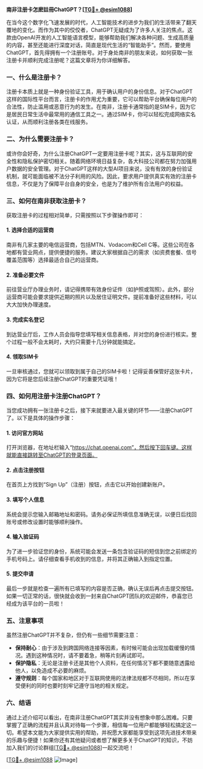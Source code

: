 **南非注册卡怎麽註冊ChatGPT？[[TG💪+ @esim1088](https://t.me/s/esim1088)]**

在当今这个数字化飞速发展的时代，人工智能技术的进步为我们的生活带来了翻天覆地的变化。而作为其中的佼佼者，ChatGPT无疑成为了许多人关注的焦点。这款由OpenAI开发的人工智能语言模型，能够帮助我们解决各种问题、生成高质量的内容，甚至还能进行深度对话，简直是现代生活的“智能助手”。然而，要使用ChatGPT，首先得拥有一个注册账号。对于身处南非的朋友来说，如何获取一张注册卡并顺利完成注册呢？这篇文章将为你详细解答。

### 一、什么是注册卡？

注册卡本质上就是一种身份验证工具，用于确认用户的身份信息。对于ChatGPT这样的国际性平台而言，注册卡的作用尤为重要，它可以帮助平台确保每位用户的合法性，防止滥用或恶意行为的发生。在南非，注册卡通常指的是SIM卡，因为它是居民日常生活中最常用的通信工具之一。通过SIM卡，你可以轻松完成网络实名认证，从而顺利注册各类在线服务。

### 二、为什么需要注册卡？

或许你会好奇，为什么注册ChatGPT一定要用注册卡呢？其实，这与互联网的安全性和隐私保护密切相关。随着网络环境日益复杂，各大科技公司都在努力加强用户数据的安全管理。对于ChatGPT这样的大型AI项目来说，没有有效的身份验证机制，就可能面临被不法分子利用的风险。因此，要求用户提供真实有效的注册卡信息，不仅是为了保障平台自身的安全，也是为了维护所有合法用户的权益。

### 三、如何在南非获取注册卡？

获取注册卡的过程相对简单，只需按照以下步骤操作即可：

#### 1. 选择合适的运营商

南非有几家主要的电信运营商，包括MTN、Vodacom和Cell C等。这些公司在各地都有营业网点，提供便捷的服务。建议大家根据自己的需求（如资费套餐、信号覆盖范围等）选择最适合自己的运营商。

#### 2. 准备必要文件

前往营业厅办理业务时，请记得携带有效身份证件（如护照或驾照）。此外，部分运营商可能会要求提供近期的照片以及居住证明文件。提前准备好这些材料，可以大大加快办理速度。

#### 3. 完成实名登记

到达营业厅后，工作人员会指导您填写相关信息表格，并对您的身份进行核实。整个过程一般不会太耗时，大约只需要十几分钟就能搞定。

#### 4. 领取SIM卡

一旦审核通过，您就可以领取到属于自己的SIM卡啦！记得妥善保管好这张卡片，因为它将是您后续注册ChatGPT的重要凭证哦！

### 四、如何用注册卡注册ChatGPT？

当您成功拥有一张注册卡之后，接下来就要进入最关键的环节——注册ChatGPT了。以下是具体的操作步骤：

#### 1. 访问官方网站

打开浏览器，在地址栏输入“https://chat.openai.com”，然后按下回车键。这样就能直接跳转至ChatGPT的登录页面。

#### 2. 点击注册按钮

在首页上方找到“Sign Up”（注册）按钮，点击它以开始创建新账户。

#### 3. 填写个人信息

系统会提示您输入邮箱地址和密码。请务必保证所填信息准确无误，以便日后找回账号或修改设置时能够顺利操作。

#### 4. 输入验证码

为了进一步验证您的身份，系统可能会发送一条包含验证码的短信到您之前绑定的手机号码上。请仔细查看手机收到的信息，并将其正确输入到指定位置。

#### 5. 提交申请

最后一步就是检查一遍所有已填写的内容是否正确，确认无误后再点击提交按钮。如果一切正常的话，很快就会收到一封来自ChatGPT团队的欢迎邮件，恭喜您已经成为该平台的一员啦！

### 五、注意事项

虽然注册ChatGPT并不复杂，但仍有一些细节需要注意：

- **保持耐心**：由于涉及到跨国网络连接等因素，有时候可能会出现加载缓慢的情况。遇到这种情况时，请不要着急，稍等片刻再试即可。
- **保护隐私**：无论是注册卡还是其他个人资料，在任何情况下都不要随意透露给他人，以免造成不必要的麻烦。
- **遵守规则**：每个国家和地区对于互联网使用的法律法规都不尽相同，所以在享受便利的同时也要时刻牢记遵守当地的相关规定。

### 六、结语

通过上述介绍可以看出，在南非注册ChatGPT其实并没有想象中那么困难。只要掌握了正确的流程并且认真对待每一个步骤，相信每一位用户都能够轻松搞定这一切。希望本文能为大家提供实用的帮助，并祝愿大家都能享受到这项先进技术带来的乐趣与便捷！如果你还有其他疑问或者想了解更多关于ChatGPT的知识，不妨加入我们的讨论群组[[TG💪+ @esim1088](https://t.me/s/esim1088)]一起交流吧！

[[TG💪+ @esim1088](https://t.me/s/esim1088) ![Image](https://i.postimg.cc/4NQfJmqS/Snipaste-2025-05-13-00-14-12.png)]